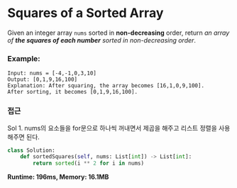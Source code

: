 # Squares of a Sorted Array

Given an integer array ```nums``` sorted in **non-decreasing** order, return *an array of **the squares of each number** sorted in non-decreasing order*.

### Example:
```
Input: nums = [-4,-1,0,3,10]
Output: [0,1,9,16,100]
Explanation: After squaring, the array becomes [16,1,0,9,100].
After sorting, it becomes [0,1,9,16,100].
```


### 접근
Sol 1. nums의 요소들을 for문으로 하나씩 꺼내면서 제곱을 해주고 리스트 정렬을 사용해주면 된다.
```python
class Solution:
    def sortedSquares(self, nums: List[int]) -> List[int]:
        return sorted(i ** 2 for i in nums)
```
**Runtime: 196ms, Memory: 16.1MB**

